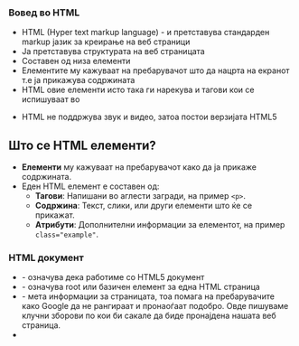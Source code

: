 ### Вовед во HTML

- HTML (Hyper text markup language) - и претставува стандарден markup јазик за креирање на веб страници
- Ја претставува структурата на веб страницата
- Составен од низа елементи
- Елементите му кажуваат на пребарувачот што да нацрта на екранот т.е ја прикажува содржината
- HTML овие елементи исто така ги нарекува и тагови кои се испишуваат во <p></p>
- HTML не поддржува звук и видео, затоа постои верзијата HTML5

## Што се HTML елементи?

- **Елементи** му кажуваат на пребарувачот како да ја прикаже содржината.
- Еден HTML елемент е составен од:
  - **Тагови**: Напишани во аглести загради, на пример `<p>`.
  - **Содржина**: Текст, слики, или други елементи што ќе се прикажат.
  - **Атрибути**: Дополнителни информации за елементот, на пример `class="example"`.

### HTML документ

- <!DOCTYPE html> - означува дека работиме со HTML5 документ
- <html> - означува root или базичен елемент за една HTML страница
- <head> - мета информации за страницата, тоа помага на пребарувачите како Googlе да не рангираат и пронаоѓаат подобро. Овде пишуваме клучни зборови по кои би сакале да биде пронајдена нашата веб страница.
- <title> - се однесува на прозорчето кое е отворено, пишуваме што сакаме да се прикаже како текст.
- <body>  - овде се пишуваат видливите елементи на страницата, наслови, параграфи, слики и слично.

### Уредување

- <h1> - наслов, оди од 1 до 6
- <strong> - фонт кој е подебел т.е болдиран текст
- <em> - италик фонт текст
- <u> - подцртнат текст
- <sub>
- <sup>
- <img> - треба да содржи alt за опис на сликата доколку истата не се прикаже и src за го означиме изворот на сликата
